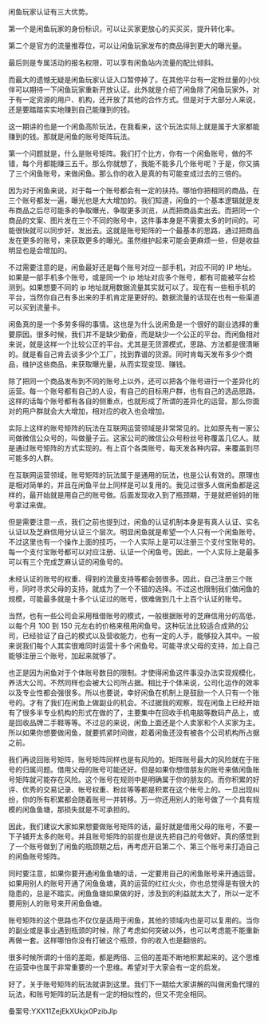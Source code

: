 闲鱼玩家认证有三大优势。

第一个是闲鱼玩家的身份标识，可以让买家更放心的买买买，提升转化率。

第二个是官方的流量推荐位，可以让闲鱼玩家发布的商品得到更大的曝光量。

最后则是专属活动的报名权限，可以享有闲鱼站内流量的配比倾斜。

而最大的遗憾无疑是闲鱼玩家认证入口暂停掉了。在其他平台有一定粉丝量的小伙伴可以期待一下闲鱼玩家重新开放认证。此外就是介绍了闲鱼除了闲鱼玩家外，对于有一定资源的用户、机构，还开放了其他的合作方式。但是对于大部分人来说，还是要踏踏实实地赚到自己能赚到的钱。

这一期讲的也是一个闲鱼高阶玩法，在我看来，这个玩法实际上就是属于大家都能赚到的钱。那就是闲鱼的账号矩阵玩法。

第一个问题就是，什么是账号矩阵。我们打个比方，你有一个闲鱼账号，做的不错，每个月都能赚三五千。那么你就想了，我能不能多几个账号呢？于是，你又搞了三个闲鱼账号，来做闲鱼。那么你的收入是真的有可能变成过去的三倍的。

因为对于闲鱼来说，对于每一个账号都会有一定的扶持。哪怕你把相同的商品，在三个账号都发一遍，曝光也是大大增加的。我们知道，闲鱼的一个基本逻辑就是发布商品之后尽可能多的争取曝光，争取更多浏览，从而把商品卖出去。而把同一个商品的文案、图片发在三个不同的账号中，这件事本身是不需要太多的时间的。可能很快就可以同步好，发出去。这就是账号矩阵的一个最基本的思路，通过把商品发在更多的账号，来获取更多的曝光。虽然维护起来可能会更麻烦一些，但是收益明显也是会增加的。

不过需要注意的是，闲鱼最好还是每个账号对应一部手机，对应不同的 IP 地址。如果是一部手机多个账号，或是同一个 ip 地址对应多个账号，都有可能被平台检测到。如果想要不同的 ip 地址就用数据流量其实就可以了。现在有一些租手机的平台，当然你自己有多出来的手机肯定是更好的。数据流量的话现在也有一些渠道可以买到流量卡。

闲鱼真的是一个多劳多得的事情。这也是为什么说闲鱼是一个很好的副业选择的重要原因。很多时候，我们并不是缺少勤奋，而是缺少一个公正的平台。而闲鱼相对来说，就是这样一个比较公正的平台。尤其是无货源模式，思路、方法都是很清晰的。就是看自己肯去谈多少个工厂，找到靠谱的货源。同时肯每天发布多少个商品，维护这些商品，来获取曝光量，从而实现变现、赚钱。

除了把同一个商品发布到不同的账号上以外，还可以把各个账号进行一个差异化的运营。每一个账号都有自己的人设，有自己的目标用户群，也有自己的选品思路。这样的话每个账号都有各自的侧重点，也就形成了所谓的差异化的运营。那么你面对的用户群就会大大增加，相对应的收入也会增加。

实际上这样的账号矩阵的玩法在互联网运营领域是非常常见的。比如原先有一家公司做微信公众号的，叫做量子云。这家公司的微信公众号粉丝号称覆盖几亿人。就是通过账号矩阵的方式实现的。有上百个各类账号，每天发各种内容。来覆盖到尽可能多的人群。

在互联网运营领域，账号矩阵的玩法属于是通用的玩法，也是公认有效的。原理也是相对简单的，并且在闲鱼平台上同样是可以复用的。我见过很多人做闲鱼都是这样的，最开始就是用自己的账号做。后面发现收入到了瓶颈期，于是就把爸妈的账号拿过来做。 

但是需要注意一点，我们之前也提到过，闲鱼的认证机制本身是有真人认证、实名认证以及芝麻信用分认证三个层次。明显闲鱼就是希望一个人只有一个闲鱼账号。不过这里也有一个操作上面的技巧，一个人实际上是可以注册三个支付宝账号的。每一个支付宝账号都可以对应注册、认证一个闲鱼号。因此，一个人实际上是最多可以有三个完成芝麻认证的闲鱼号的。

未经认证的账号的权重、得到的流量支持等都会弱很多。因此，自己注册三个账号，同时寻求父母的支持，就成为了一个不错的选择。不过这也限制我们做闲鱼的规模，可能最多就是十多个认证过的账号，很难做到几十上百个认证的账号。

当然，也有一些公司会采用租借账号的模式，一般根据账号的芝麻信用分的高低，以每个月 100 到 150 元左右的价格来租用闲鱼号。这种玩法比较适合成熟的公司，已经验证了自己的模式以及营收能力，也有一定的人手，能够投入其中。一般来说我们每个人其实很难同时运营十多个闲鱼号。可能寻求父母的支持，加上自己能够注册三个账号，加起来就够了。 

也正是因为闲鱼对于个体账号数目的限制。才使得闲鱼这件事没办法实现规模化，养活大公司。不然同样也会被大公司所占据。相比于个体来说，公司化运作的效率以及专业性都会强很多。所以也要说，幸好闲鱼在机制上是鼓励一个人只有一个账号的。才有了我们在闲鱼上做副业的机会。不过据我的观察，现在闲鱼上已经开始有了很多半专业机构的形式在做的了，主要集中在回收手机电脑等数码产品上，或是回收品牌二手鞋等等。不过总的来说，闲鱼上面还是个人卖家和个人买家为主。所以如果你想要做闲鱼，就要抓紧时间做，趁着闲鱼还没有被各个公司机构所占据之前。

我们再说回账号矩阵，账号矩阵同样也是有风险的。矩阵账号最大的风险就在于账号的归属问题。借用父母的账号可能还好。但是如果你想借朋友的账号来做闲鱼账号矩阵就可能存在风险。这个账号在规则中是明确属于你的朋友的。而你积累的好评、优秀的交易记录、帐号权重、粉丝等等都是积累在这个帐号上的。一旦出现纠纷，你的所有积累都会随着账号一并转移。万一你还用别人的账号做了一个具有规模的闲鱼鱼塘，那损失就是不可承担的。

因此，我们建议大家如果想要做账号矩阵的话，最好就是借用父母的账号，不要一下子铺开太多的账号。并且账号矩阵的前提也是说先把自己的号做好。真的感觉到了一个账号做到了闲鱼的瓶颈期之后，再考虑开启第二个、第三个账号来打造自己的闲鱼账号矩阵。

同时要注意，如果你要开通闲鱼鱼塘的话，一定要用自己的闲鱼账号来开通运营。如果用别人的账号开通了闲鱼鱼塘，真的运营的红红火火，你也总觉得是有很大的隐患的，总是不踏实。闲鱼鱼塘如果做的好，涉及到的利益就太大了，所以一定不要用别人的账号来开闲鱼鱼塘。

账号矩阵的这个思路也不仅仅是适用于闲鱼，其他的领域内也是可以复用的。当你的副业或是事业遇到瓶颈的时候，除了考虑如何突破以外，也可以考虑能不能重新再做一套。这样哪怕你没有打破这个瓶颈，你的收入也是翻倍的。

很多时候所谓的十倍的差距，都是两倍、三倍的差距不断地积累起来的。这个思维在运营中也属于非常重要的一个思维。希望对于大家会有一定的启发。

好了，关于账号矩阵的玩法就讲到这里。我们下一期给大家讲解的叫做闲鱼代理的玩法，和账号矩阵的玩法是有一定的相似性的，但又不完全相同。

备案号:YXX11ZejEkXUkjx0PzibJlp